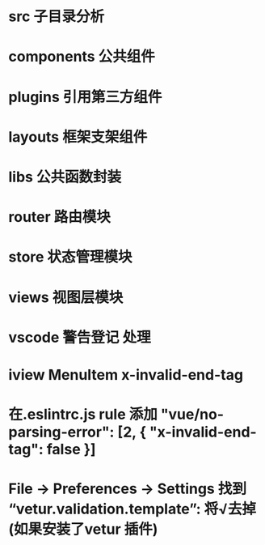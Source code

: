 # src 子目录分析
  # components 公共组件
  # plugins 引用第三方组件
  # layouts 框架支架组件
  # libs 公共函数封装
  # router 路由模块
  # store 状态管理模块
  # views 视图层模块

# vscode 警告登记 处理
  # iview MenuItem x-invalid-end-tag 
  # 在.eslintrc.js rule 添加 "vue/no-parsing-error": [2, { "x-invalid-end-tag": false }]
  # File -> Preferences -> Settings 找到 “vetur.validation.template”: 将√去掉 (如果安装了vetur 插件)
